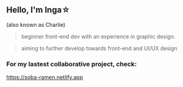 ## Hello, I'm Inga☆
(also known as Charlie)

> beginner front-end dev with an experience in graphic design.

> aiming to further develop towards front-end and UI/UX design

### For my lastest collaborative project, check:
https://soba-ramen.netlify.app


<!-- 
- 🔭 I’m currently working on ...
- 🌱 I’m currently learning ...
- 👯 I’m looking to collaborate on ...
- 🤔 I’m looking for help with ...
- 💬 Ask me about ...
- 📫 How to reach me: ...
- 😄 Pronouns: ...
- ⚡ Fun fact: ...
-->
